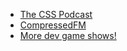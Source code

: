 - [The CSS Podcast](https://thecsspodcast.libsyn.com)
- [CompressedFM](https://www.compressed.fm)
- [More dev game shows!](https://changelog.com/topic/games)
